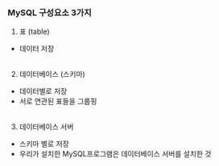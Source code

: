 ### MySQL 구성요소 3가지 

1. 표 (table)
- 데이터 저장<br><br>

2. 데이터베이스 (스키마) 
- 데이터별로 저장
- 서로 연관된 표들을 그룹핑<br><br>

3. 데이터베이스 서버
- 스키마 별로 저장
- 우리가 설치한 MySQL프로그램은 데이터베이스 서버를 설치한 것

